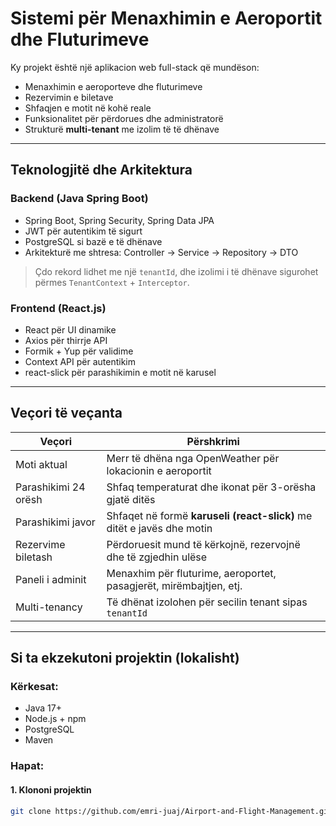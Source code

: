# Sistemi për Menaxhimin e Aeroportit dhe Fluturimeve

Ky projekt është një aplikacion web full-stack që mundëson:
- Menaxhimin e aeroporteve dhe fluturimeve
- Rezervimin e biletave
- Shfaqjen e motit në kohë reale
- Funksionalitet për përdorues dhe administratorë
- Strukturë **multi-tenant** me izolim të të dhënave

---

## Teknologjitë dhe Arkitektura

### Backend (Java Spring Boot)
- Spring Boot, Spring Security, Spring Data JPA
- JWT për autentikim të sigurt
- PostgreSQL si bazë e të dhënave
- Arkitekturë me shtresa: Controller → Service → Repository → DTO

> Çdo rekord lidhet me një `tenantId`, dhe izolimi i të dhënave sigurohet përmes `TenantContext` + `Interceptor`.

### Frontend (React.js)
- React për UI dinamike
- Axios për thirrje API
- Formik + Yup për validime
- Context API për autentikim
- react-slick për parashikimin e motit në karusel

---

##  Veçori të veçanta

| Veçori                  | Përshkrimi                                                             |
|-------------------------|-------------------------------------------------------------------------|
| Moti aktual             | Merr të dhëna nga OpenWeather për lokacionin e aeroportit              |
| Parashikimi 24 orësh    | Shfaq temperaturat dhe ikonat për 3-orësha gjatë ditës                 |
| Parashikimi javor       | Shfaqet në formë **karuseli (react-slick)** me ditët e javës dhe motin |
| Rezervime biletash      | Përdoruesit mund të kërkojnë, rezervojnë dhe të zgjedhin ulëse         |
| Paneli i adminit        | Menaxhim për fluturime, aeroportet, pasagjerët, mirëmbajtjen, etj.     |
| Multi-tenancy           | Të dhënat izolohen për secilin tenant sipas `tenantId`                 |

---

## Si ta ekzekutoni projektin (lokalisht)

### Kërkesat:
- Java 17+
- Node.js + npm
- PostgreSQL
- Maven

### Hapat:

#### 1. Klononi projektin
```bash
git clone https://github.com/emri-juaj/Airport-and-Flight-Management.git

